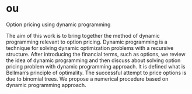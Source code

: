# ou
Option pricing using dynamic programming

The aim of this work is to bring together the method of dynamic programming relevant to option pricing. Dynamic
programming is a technique for solving dynamic optimization problems with a recursive structure. After introducing the
financial terms, such as options, we review the idea of dynamic programming and then discuss about solving option pricing
problem with dynamic programming approach. It is defined what is Bellman’s principle of optimality. The successful attempt to
price options is due to binomial trees. We propose a numerical procedure based on dynamic programming approach.
